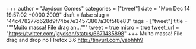 
+++
author = "Jaydson Gomes"
categories = ["tweet"]
date = "Mon Dec 14 19:57:02 +0000 2009"
draft = false
slug = "44c478277d628d9f74be7e34573867a30f5f8e83"
tags = ["tweet"]
title = """Muito massa! File drag an..."""
tweet = true
micro = true
tweet_url = "https://twitter.com/jaydson/status/6671485898"
+++
Muito massa! File drag and drop no FIrefox 3.6 http://tinyurl.com/yabhhh9
